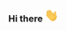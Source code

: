 ### Hi there <img src="https://github.com/BetaPundit/BetaPundit/raw/master/assets/hi.gif" height="24px" style="max-width: 100%; display: inline-block;">

<!--
**mikelgalafate/mikelgalafate** is a ✨ _special_ ✨ repository because its `README.md` (this file) appears on your GitHub profile.

Here are some ideas to get you started:

- 🔭 I’m currently working on ...
- 🌱 I’m currently learning ...
- 👯 I’m looking to collaborate on ...
- 🤔 I’m looking for help with ...
- 💬 Ask me about ...
- 📫 How to reach me: ...
- 😄 Pronouns: ...
- ⚡ Fun fact: ...
-->
